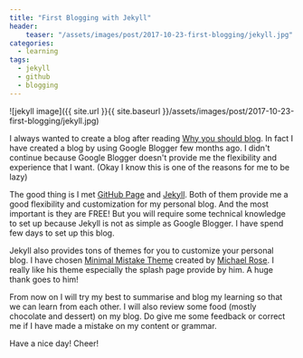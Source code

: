 ```yaml
---
title: "First Blogging with Jekyll"
header:
	teaser: "/assets/images/post/2017-10-23-first-blogging/jekyll.jpg"
categories:
  - learning
tags:
  - jekyll
  - github 
  - blogging
---
```


![jekyll image]({{ site.url }}{{ site.baseurl }}/assets/images/post/2017-10-23-first-blogging/jekyll.jpg)

I always wanted to create a blog after reading [Why you should blog](https://medium.com/@racheltho/why-you-yes-you-should-blog-7d2544ac1045). In fact I have created a blog by using Google Blogger few months ago. I didn't continue because Google Blogger doesn't provide me the flexibility and experience that I want. (Okay I know this is one of the reasons for me to be lazy) 

The good thing is I met [GitHub Page](https://pages.github.com/) and [Jekyll](https://jekyllrb.com/). Both of them provide me a good flexibility and customization for my personal blog. And the most important is they are FREE! But you will require some technical knowledge to set up because Jekyll is not as simple as Google Blogger. I have spend few days to set up this blog. 

Jekyll also provides tons of themes for you to customize your personal blog. I have chosen [Minimal Mistake Theme](https://mmistakes.github.io/minimal-mistakes/) created by [Michael Rose](https://github.com/mmistakes). I really like his theme especially the splash page provide by him. A huge thank goes to him! 

From now on I will try my best to summarise and blog my learning so that we can learn from each other. I will also review some food (mostly chocolate and dessert) on my blog. Do give me some feedback or correct me if I have made a mistake on my content or grammar. 

Have a nice day! Cheer! 


